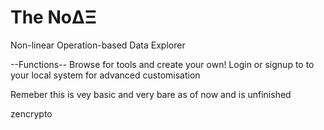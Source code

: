 # The NoΔΞ
Non-linear Operation-based Data Explorer

--Functions--
Browse for tools and create your own!
Login or signup to to your local system for advanced customisation

Remeber this is vey basic and very bare as of now and is unfinished

zencrypto
